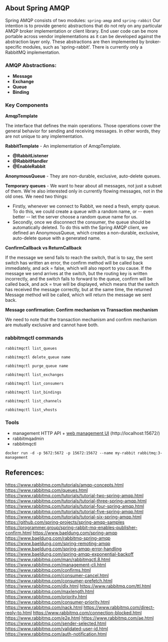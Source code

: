 ## About Spring AMQP
Spring AMQP consists of two modules: ``spring-amqp`` and ``spring-rabbit``
Our intention is to provide generic abstractions that do not rely on any particular AMQP broker implementation or client library. End user code can be more portable across vendor implementations as it can be developed against the abstraction layer only. These abstractions are then implemented by broker-specific modules, such as 'spring-rabbit'. There is currently only a RabbitMQ implementation.

### AMQP Abstractions:
* **Message**
* **Exchange**
* **Queue**
* **Binding**

### Key Components
**AmqpTemplate**

The interface that defines the main operations. Those operations cover the general behavior for sending and receiving messages. In other words, they are not unique to any implementation.

**RabbitTemplate** - An implementation of AmqpTemplate.

* **@RabbitListener**
* **@RabbitHandler**
* **@EnableRabbit**

**AnonymousQueue** - They are non-durable, exclusive, auto-delete queues.

**Temporary queues** - We want to hear about all messages, not just a subset of them. We're also interested only in currently flowing messages, not in the old ones. We need two things:
* Firstly, whenever we connect to Rabbit, we need a fresh, empty queue. To do this, we could create a queue with a random name, or -- even better -- let the server choose a random queue name for us.
* Secondly, once we disconnect the consumer, the queue should be automatically deleted. To do this with the Spring AMQP client, we defined an AnonymousQueue, which creates a non-durable, exclusive, auto-delete queue with a generated name.

**ConfirmCallback vs ReturnCallback**

If the message we send fails to reach the switch, that is to say, the sent switch has written an error, the confirm method will be called back immediately, and ack = false, which will also report to you cause.
If the message we send arrives at the switch, but the routing key is written incorrectly, and the switch fails to forward to the queue, confirm will be called back, and ack = true will be displayed, which means that the switch has received the message correctly, but at the same time, the returned Message method will be called, which will return the message we sent back.

**Message confirmation: Confirm mechanism vs Transaction mechanism**

We need to note that the transaction mechanism and confirm mechanism are mutually exclusive and cannot have both.

### rabbitmqctl commands

```rabbitmqctl list_queues```

```rabbitmqctl delete_queue name```

```rabbitmqctl purge_queue name```

```rabbitmqctl list_exchanges```

```rabbitmqctl list_consumers```

```rabbitmqctl list_bindings```

```rabbitmqctl list_channels```

```rabbitmqctl list_vhosts```

### Tools
* management HTTP API + [web management UI](https://www.rabbitmq.com/management.html) (http://localhost:15672/)
* rabbitmqadmin
* rabbitmqctl

```docker run -d -p 5672:5672 -p 15672:15672 --name my-rabbit rabbitmq:3-management```

## References:
https://www.rabbitmq.com/tutorials/amqp-concepts.html
https://www.rabbitmq.com/queues.html
https://www.rabbitmq.com/tutorials/tutorial-two-spring-amqp.html
https://www.rabbitmq.com/tutorials/tutorial-three-spring-amqp.html
https://www.rabbitmq.com/tutorials/tutorial-four-spring-amqp.html
https://www.rabbitmq.com/tutorials/tutorial-five-spring-amqp.html
https://www.rabbitmq.com/tutorials/tutorial-six-spring-amqp.html
https://github.com/spring-projects/spring-amqp-samples
https://programmer.group/spring-rabbit-mq-enables-publisher-confirm.html
https://www.baeldung.com/spring-amqp
https://www.baeldung.com/rabbitmq-spring-amqp
https://www.baeldung.com/spring-remoting-amqp
https://www.baeldung.com/spring-amqp-error-handling
https://www.baeldung.com/spring-amqp-exponential-backoff
https://www.rabbitmq.com/man/rabbitmqctl.8.html
https://www.rabbitmq.com/management-cli.html
https://www.rabbitmq.com/confirms.html
https://www.rabbitmq.com/consumer-cancel.html
https://www.rabbitmq.com/consumer-prefetch.html
https://www.rabbitmq.com/dlx.html
https://www.rabbitmq.com/ttl.html
https://www.rabbitmq.com/maxlength.html
https://www.rabbitmq.com/priority.html
https://www.rabbitmq.com/consumer-priority.html
https://www.rabbitmq.com/nack.html
https://www.rabbitmq.com/direct-reply-to.html
https://www.rabbitmq.com/connection-blocked.html
https://www.rabbitmq.com/e2e.html
https://www.rabbitmq.com/ae.html
https://www.rabbitmq.com/sender-selected.html
https://www.rabbitmq.com/validated-user-id.html
https://www.rabbitmq.com/auth-notification.html
